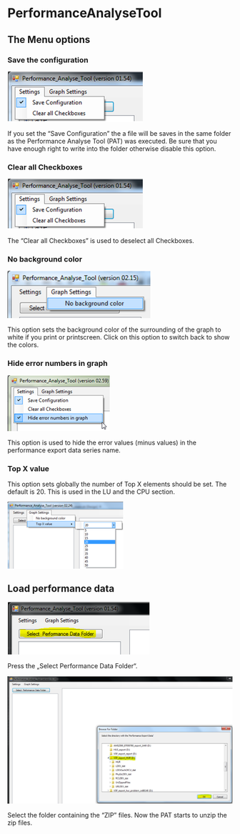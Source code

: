 # PerformanceAnalyseTool
## The Menu options
### Save the configuration
![SaveConfiguration](https://raw.githubusercontent.com/pascalhubacher/PerformanceAnalyseTool/main/pictures/SaveConfiguration.png)

If you set the “Save Configuration” the a file will be saves in the same folder as the Performance Analyse Tool (PAT) was executed. Be sure that you have enough right to write into the folder otherwise disable this option.

### Clear all Checkboxes
![ClearAllCheckboxes](https://raw.githubusercontent.com/pascalhubacher/PerformanceAnalyseTool/main/pictures/SaveConfiguration.png)

The “Clear all Checkboxes” is used to deselect all Checkboxes.

### No background color
![NoBackgroundColor](https://github.com/pascalhubacher/PerformanceAnalyseTool/blob/main/pictures/NoBackgroundColor.png)

This option sets the background color of the surrounding of the graph to white if you print or printscreen. Click on this option to switch back to show the colors.

### Hide error numbers in graph
![HideErrorNumbersInGraph](https://github.com/pascalhubacher/PerformanceAnalyseTool/blob/main/pictures/HideErrorNumbersInGraph.PNG)

This option is used to hide the error values (minus values) in the performance export data series name.

### Top X value
This option sets globally the number of Top X elements should be set. The default is 20. This is used in the LU and the CPU section.

![TopXValue](https://github.com/pascalhubacher/PerformanceAnalyseTool/blob/main/pictures/TopXValue.PNG)

## Load performance data
![SelectLoadPerformanceDataFolder](https://github.com/pascalhubacher/PerformanceAnalyseTool/blob/main/pictures/SelectLoadPerformanceDataFolder.PNG)

Press the „Select Performance Data Folder“.

![BrowseFolder](https://github.com/pascalhubacher/PerformanceAnalyseTool/blob/main/pictures/BrowseFolder.PNG)

Select the folder containing the “ZIP” files.
Now the PAT starts to unzip the zip files.

